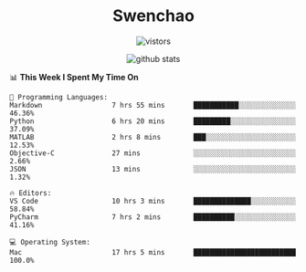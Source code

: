 <h1 align="center">Swenchao</h3>

<p align="center">
  <img src="https://visitor-badge.glitch.me/badge?page_id=Swenchao" alt="vistors" />
</p>

<p align="center">
  <img src="https://github-readme-stats.vercel.app/api?username=Swenchao&count_private=true&show_icons=true&theme=vue-dark&hide_title=true" alt="github stats" />
</p>

<!--START_SECTION:waka-->
📊 **This Week I Spent My Time On** 

```text
💬 Programming Languages: 
Markdown                 7 hrs 55 mins       ███████████░░░░░░░░░░░░░░   46.36% 
Python                   6 hrs 20 mins       █████████░░░░░░░░░░░░░░░░   37.09% 
MATLAB                   2 hrs 8 mins        ███░░░░░░░░░░░░░░░░░░░░░░   12.53% 
Objective-C              27 mins             ░░░░░░░░░░░░░░░░░░░░░░░░░   2.66% 
JSON                     13 mins             ░░░░░░░░░░░░░░░░░░░░░░░░░   1.32%

🔥 Editors: 
VS Code                  10 hrs 3 mins       ██████████████░░░░░░░░░░░   58.84% 
PyCharm                  7 hrs 2 mins        ██████████░░░░░░░░░░░░░░░   41.16%

💻 Operating System: 
Mac                      17 hrs 5 mins       █████████████████████████   100.0%

```


<!--END_SECTION:waka-->
